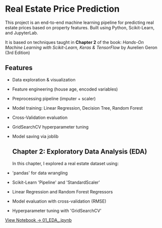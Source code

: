 # Real Estate Price Prediction

This project is an end-to-end machine learning pipeline for predicting real estate prices based on property features. Built using Python, Scikit-Learn, and JupyterLab.

It is based on techniques taught in **Chapter 2** of the book:
*Hands-On Machine Learning with Scikit-Learn, Keras & TensorFlow*
by Aurelien Geron (3rd Edition)

## Features

- Data exploration & visualization
- Feature engineering (house age, encoded variables)
- Preprocessing pipeline (imputer + scaler)
- Model training: Linear Regression, Decision  Tree, Random Forest
- Cross-Validation evaluation
- GridSearchCV hyperparameter tuning
- Model saving via joblib

  ## Chapter 2: Exploratory Data Analysis (EDA)

  In this chapter, I explored a real estate dataset using:

- 'pandas' for data wrangling
- Scikit-Learn 'Pipeline' and 'StandardScaler'
- Linear Regression and Random Forest Regressors
- Model evaluation with cross-validation (RMSE)
- Hyperparameter tuning with 'GridSearchCV'

[View Notebook -> 01_EDA_.ipynb](./01_EDA.ipynb)

